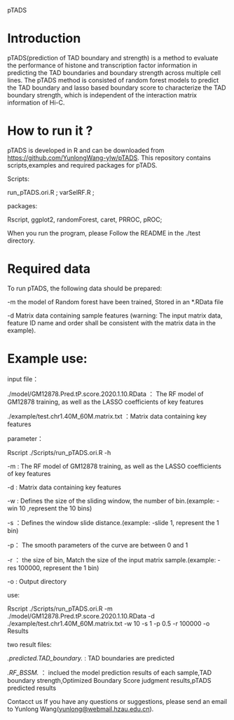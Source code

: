 pTADS
# Introduction
pTADS(prediction of TAD boundary and strength) is a method to evaluate the performance of histone and transcription factor information in predicting the TAD boundaries and boundary strength across multiple cell lines. The pTADS method is consisted of random forest models to predict the TAD boundary and lasso based boundary score to characterize the TAD boundary strength, which is independent of the interaction matrix information of Hi-C.

# How to run it ?
pTADS is developed in R and can be downloaded from https://github.com/YunlongWang-ylw/pTADS. This repository contains scripts,examples and required packages for pTADS.

Scripts:

  run_pTADS.ori.R ;
  varSelRF.R ;

packages:

  Rscript, ggplot2, randomForest, caret, PRROC, pROC;
  
  
When you run the program, please Follow the README in the ./test directory.

# Required data
To run pTADS, the following data should be prepared:

-m  the model of Random forest have been trained, Stored in an *.RData file 

-d  Matrix data containing sample features (warning: The input matrix data, feature ID name and order shall be consistent with the matrix data in the example). 

# Example use: 
input file：

./model/GM12878.Pred.tP.score.2020.1.10.RData  ： The RF model of GM12878 training, as well as the LASSO coefficients of key features

./example/test.chr1.40M_60M.matrix.txt    ：Matrix data containing key features

parameter：

Rscript ./Scripts/run_pTADS.ori.R -h

 -m : The RF model of GM12878 training, as well as the LASSO coefficients of key features
 
 -d : Matrix data containing key features
 
 -w : Defines the size of the sliding window, the number of bin.(example: -win 10 ,represent the 10 bins)
 
 -s  ：Defines the window slide distance.(example: -slide 1, represent the 1 bin)
 
 -p： The smooth parameters of the curve are between 0 and 1
 
 -r ： the size of bin, Match the size of the input matrix sample.(example: -res 100000, represent the 1 bin)  
 
 -o : Output directory
 


use:

Rscript ./Scripts/run_pTADS.ori.R -m ./model/GM12878.Pred.tP.score.2020.1.10.RData -d ./example/test.chr1.40M_60M.matrix.txt -w 10 -s 1 -p 0.5 -r 100000 -o Results

two result files:

*.predicted.TAD_boundary.* :  TAD boundaries are predicted

*.RF_BSSM.*    ： inclued the model prediction results of each sample,TAD boundary strength,Optimized Boundary Score judgment results,pTADS predicted results



Contacct us
If you have any questions or suggestions, please send an email to Yunlong Wang(yunlong@webmail.hzau.edu.cn).

